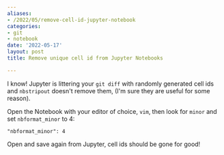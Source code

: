 ```yaml
---
aliases:
- /2022/05/remove-cell-id-jupyter-notebook
categories:
- git
- notebook
date: '2022-05-17'
layout: post
title: Remove unique cell id from Jupyter Notebooks

---
```


I know! Jupyter is littering your `git diff` with randomly generated cell ids and `nbstripout` doesn't remove them, (I'm sure they are useful for some reason).

Open the Notebook with your editor of choice, `vim`, then look for `minor` and set `nbformat_minor` to 4:

    "nbformat_minor": 4

Open and save again from Jupyter, cell ids should be gone for good!
